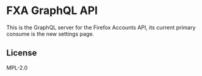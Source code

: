 # FXA GraphQL API

This is the GraphQL server for the Firefox Accounts API, its current primary consume is the new
settings page.

## License

MPL-2.0
